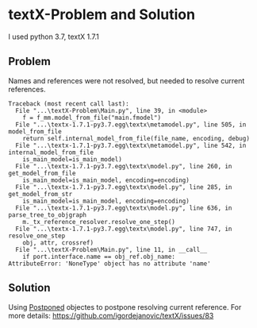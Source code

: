 # textX-Problem and Solution
I used python 3.7, textX 1.7.1

## Problem
Names and references were not resolved, but needed to resolve current references.

```
Traceback (most recent call last):
  File "...\textX-Problem\Main.py", line 39, in <module>
    f = f_mm.model_from_file("main.fmodel")
  File "...\textx-1.7.1-py3.7.egg\textx\metamodel.py", line 505, in model_from_file
    return self.internal_model_from_file(file_name, encoding, debug)
  File "...\textx-1.7.1-py3.7.egg\textx\metamodel.py", line 542, in internal_model_from_file
    is_main_model=is_main_model)
  File "...\textx-1.7.1-py3.7.egg\textx\model.py", line 260, in get_model_from_file
    is_main_model=is_main_model, encoding=encoding)
  File "...\textx-1.7.1-py3.7.egg\textx\model.py", line 285, in get_model_from_str
    is_main_model=is_main_model, encoding=encoding)
  File "...\textx-1.7.1-py3.7.egg\textx\model.py", line 636, in parse_tree_to_objgraph
    m._tx_reference_resolver.resolve_one_step()
  File "...\textx-1.7.1-py3.7.egg\textx\model.py", line 747, in resolve_one_step
    obj, attr, crossref)
  File "...\textX-Problem\Main.py", line 11, in __call__
    if port.interface.name == obj_ref.obj_name:
AttributeError: 'NoneType' object has no attribute 'name'
```
## Solution
Using [Postponed](https://textx.readthedocs.io/en/stable/scoping/#technical-aspects-and-implementation-details) objectes to postpone resolving current reference. 
For more details: https://github.com/igordejanovic/textX/issues/83
